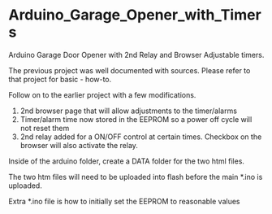 # Arduino_Garage_Opener_with_Timers

Arduino Garage Door Opener with 2nd Relay and Browser Adjustable timers.

The previous project was well documented with sources.  Please refer to that project for basic - how-to.

Follow on to the earlier project with a few modifications.
  1.  2nd browser page that will allow adjustments to the timer/alarms
  2.  Timer/alarm time now stored in the EEPROM so a power off cycle will not reset them
  3.  2nd relay added for a ON/OFF control at certain times.  Checkbox on the browser will
       also activate the relay.
       
Inside of the arduino folder, create a DATA folder for the two html files.

The two htm files will need to be uploaded into flash before the main *.ino is uploaded.

Extra *.ino file is how to initially set the EEPROM to reasonable values
